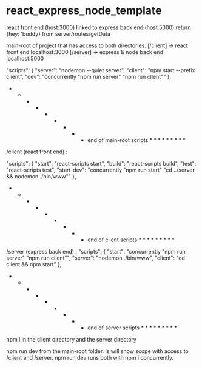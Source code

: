 # react_express_node_template
react front end (host:3000) linked to express back end (host:5000) return {hey: 'buddy} from server/routes/getData

main-root of project that has access to both directories:
[/client] ->  react front end localhost:3000
[/server] ->  express & node back end localhost:5000

"scripts": {
    "server": "nodemon --quiet server",
    "client": "npm start --prefix client",
    "dev": "concurrently \"npm run server\" \"npm run client\""
  },
* * * * * * * * * end of main-root scripts * * * * * * * * *


/client (react front end) :

 "scripts": {
    "start": "react-scripts start",
    "build": "react-scripts build",
    "test": "react-scripts test",
    "start-dev": "concurrently \"npm run start\" \"cd ../server && nodemon ./bin/www\""
  },
* * * * * * * * * end of client scripts * * * * * * * * *


/server (express back end) : 
"scripts": {
    "start": "concurrently \"npm run server\" \"npm run client\"",
    "server": "nodemon ./bin/www",
    "client": "cd client && npm start"
  },
  * * * * * * * * * end of server scripts * * * * * * * * *
  
  npm i in the client directory and the server directory 
  
  npm run dev from the main-root folder. ls will show scope with access to /client and /server. npm run dev runs both with npm i concurrently.
  
  
  
  
